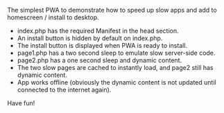 The simplest PWA to demonstrate how to speed up slow apps and add to homescreen / install to desktop.

+ index.php has the required Manifest in the head section.
+ An install button is hidden by default on index.php.
+ The install button is displayed when PWA is ready to install.
+ page1.php has a two second sleep to emulate slow server-side code.
+ page2.php has a one second sleep and dynamic content.
+ The two slow pages are cached to instantly load, and page2 still has dynamic content.
+ App works offline (obviously the dynamic content is not updated until connected to the internet again). 

Have fun!